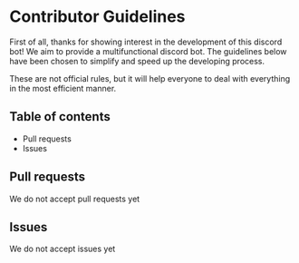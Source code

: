 # Contributor Guidelines

First of all, thanks for showing interest in the development of this discord bot! We aim to provide a multifunctional discord bot. The guidelines below have been chosen to simplify and speed up the developing process. 

These are not official rules, but it will help everyone to deal with everything in the most efficient manner.

## Table of contents
- Pull requests
- Issues

## Pull requests
We do not accept pull requests yet

## Issues
We do not accept issues yet